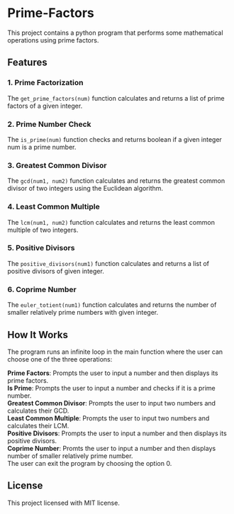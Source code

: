 # Prime-Factors

This project contains a python program that performs some mathematical operations using prime factors.

## Features

### 1. Prime Factorization
The `get_prime_factors(num)` function calculates and returns a list of prime factors of a given integer.

### 2. Prime Number Check
The `is_prime(num)` function checks and returns boolean if a given integer num is a prime number.

### 3. Greatest Common Divisor
The `gcd(num1, num2)` function calculates and returns the greatest common divisor of two integers using the Euclidean algorithm.

### 4. Least Common Multiple
The `lcm(num1, num2)` function calculates and returns the least common multiple of two integers.

### 5. Positive Divisors
The `positive_divisors(num1)` function calculates and returns a list of positive divisors of given integer.

### 6. Coprime Number
The `euler_totient(num1)` function calculates and returns the number of smaller relatively prime numbers with given integer.

## How It Works
The program runs an infinite loop in the main function where the user can choose one of the three operations:

**Prime Factors**: Prompts the user to input a number and then displays its prime factors.<br>
**Is Prime**: Prompts the user to input a number and checks if it is a prime number.<br>
**Greatest Common Divisor**: Prompts the user to input two numbers and calculates their GCD.<br>
**Least Common Multiple**: Prompts the user to input two numbers and calculates their LCM.<br>
**Positive Divisors**: Prompts the user to input a number and then displays its positive divisors.<br>
**Coprime Number**: Promts the user to input a number and then displays number of smaller relatively prime number.<br>
The user can exit the program by choosing the option 0.

## License

This project licensed with MIT license.

